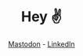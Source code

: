 <p align="center">
  <h1 align="center">Hey ✌️</h1>
</p>
<div align="center">
  <a rel="me" href="https://c.im/@atakan">Mastodon</a>
  <span>-</span>
  <a href="https://linkedin.com/in/atakanzen">LinkedIn</a>
</div>

